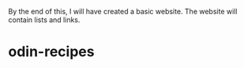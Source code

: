 By the end of this, I will have created a basic website. The website will contain lists and links.
# odin-recipes
